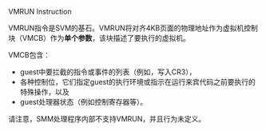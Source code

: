 VMRUN Instruction


VMRUN指令是SVM的基石。VMRUN将对齐4KB页面的物理地址作为虚拟机控制块（VMCB）作为**单个参数**，该块描述了要执行的虚拟机。

VMCB包含：
* guest中要拦截的指令或事件的列表（例如，写入CR3），
* 各种控制位，它们指定guest的执行环境或指示在运行来宾代码之前要执行的特殊操作，以及
* guest处理器状态（例如控制寄存器等）。

请注意，SMM处理程序内部不支持VMRUN，并且行为未定义。